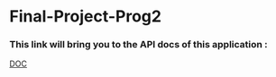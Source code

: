 # Final-Project-Prog2

### This link will bring you to the API docs of this application :

[DOC](https://petstore.swagger.io/?url=https://raw.githubusercontent.com/Tiantsoa79/Final-Project-Prog2/master/doc/adherents.yml)
